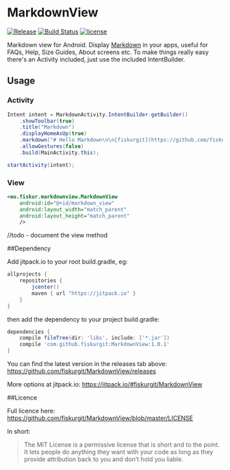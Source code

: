 # MarkdownView
[![Release](https://jitpack.io/v/fiskurgit/MarkdownView.svg)](https://jitpack.io/#fiskurgit/MarkdownView) [![Build Status](https://travis-ci.org/fiskurgit/MarkdownView.svg?branch=master)](https://travis-ci.org/fiskurgit/MarkdownView) [![license](https://img.shields.io/github/license/mashape/apistatus.svg?maxAge=2592000)](https://github.com/fiskurgit/ChipCloud/blob/master/LICENSE)

Markdown view for Android. Display [Markdown](https://en.wikipedia.org/wiki/Markdown) in your apps, useful for FAQs, Help, Size Guides, About screens etc. To make things really easy there's an Activity included, just use the included IntentBuilder.

## Usage

### Activity
```java
Intent intent = MarkdownActivity.IntentBuilder.getBuilder()
    .showToolbar(true)
    .title("Markdown")
    .displayHomeAsUp(true)
    .markdown("# Hello Markdown\n\n[fiskurgit](https://github.com/fiskurgit)")
    .allowGestures(false)
    .build(MainActivity.this);

startActivity(intent);
```
### View
```xml
<eu.fiskur.markdownview.MarkdownView
    android:id="@+id/markdown_view"
    android:layout_width="match_parent"
    android:layout_height="match_parent"
    />
```

//todo - document the view method

##Dependency

Add jitpack.io to your root build.gradle, eg:

```groovy
allprojects {
    repositories {
        jcenter()
        maven { url "https://jitpack.io" }
    }
}
```

then add the dependency to your project build.gradle:

```groovy
dependencies {
    compile fileTree(dir: 'libs', include: ['*.jar'])
    compile 'com.github.fiskurgit:MarkdownView:1.0.1'
}
```
You can find the latest version in the releases tab above: https://github.com/fiskurgit/MarkdownView/releases

More options at jitpack.io: https://jitpack.io/#fiskurgit/MarkdownView

##Licence

Full licence here: https://github.com/fiskurgit/MarkdownView/blob/master/LICENSE

In short:

> The MIT License is a permissive license that is short and to the point. It lets people do anything they want with your code as long as they provide attribution back to you and don’t hold you liable.
